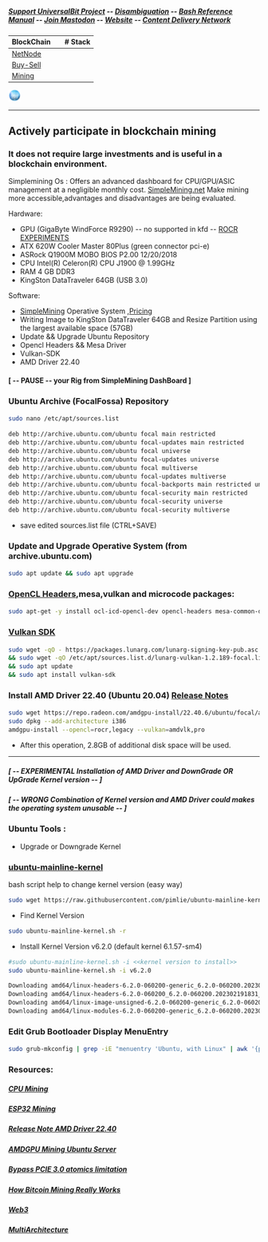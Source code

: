 ##### [Support UniversalBit Project](https://github.com/universalbit-dev/universalbit-dev/tree/main/support) -- [Disambiguation](https://en.wikipedia.org/wiki/Wikipedia:Disambiguation) -- [Bash Reference Manual](https://www.gnu.org/software/bash/manual/html_node/index.html) -- [Join Mastodon](https://mastodon.social/invite/wTHp2hSD) -- [Website](https://www.universalbit.it/) -- [Content Delivery Network](https://universalbitcdn.it/)
BlockChain |  | # Stack
---|---|---
 [NetNode](https://github.com/universalbit-dev/universalbit-dev/tree/main/blockchain/bitcoin) |  | 
 [Buy-Sell](https://github.com/universalbit-dev/gekko-m4-globular-cluster/blob/master/README.md) |  | 
 [Mining](https://github.com/universalbit-dev/universalbit-dev/tree/main/blockchain) |  | 

<img src="https://github.com/universalbit-dev/universalbit-dev/blob/main/blockchain/images/blockchain.png" width="5%"></img>

---

## Actively participate in blockchain mining
### It does not require large investments and is useful in a blockchain environment. 

Simplemining Os :
Offers an advanced dashboard for CPU/GPU/ASIC management at a negligible monthly cost. 
[SimpleMining.net](https://simplemining.net/)
Make mining more accessible,advantages and disadvantages are being evaluated.

Hardware:
* GPU (GigaByte WindForce R9290) -- no supported in kfd  -- [ROCR EXPERIMENTS](https://rocm.docs.amd.com/projects/ROCR-Runtime/en/latest/what-is-rocr-runtime.html)
* ATX 620W Cooler Master 80Plus (green connector pci-e)
* ASRock Q1900M MOBO BIOS P2.00 12/20/2018
* CPU Intel(R) Celeron(R) CPU J1900 @ 1.99GHz
* RAM 4 GB DDR3
* KingSton DataTraveler 64GB (USB 3.0)

Software:
* [SimpleMining](https://simplemining.net/) Operative System ,[Pricing](https://simplemining.net/pricing)
* Writing Image to KingSton DataTraveler 64GB and Resize Partition using the largest available space (57GB)
* Update && Upgrade Ubuntu Repository
* Opencl Headers && Mesa Driver
* Vulkan-SDK 
* AMD Driver 22.40

#### [ -- PAUSE -- your Rig from SimpleMining DashBoard ]

### Ubuntu Archive (FocalFossa) Repository

```bash
sudo nano /etc/apt/sources.list
```

```bash
deb http://archive.ubuntu.com/ubuntu focal main restricted
deb http://archive.ubuntu.com/ubuntu focal-updates main restricted
deb http://archive.ubuntu.com/ubuntu focal universe
deb http://archive.ubuntu.com/ubuntu focal-updates universe
deb http://archive.ubuntu.com/ubuntu focal multiverse
deb http://archive.ubuntu.com/ubuntu focal-updates multiverse
deb http://archive.ubuntu.com/ubuntu focal-backports main restricted universe multiverse
deb http://archive.ubuntu.com/ubuntu focal-security main restricted
deb http://archive.ubuntu.com/ubuntu focal-security universe
deb http://archive.ubuntu.com/ubuntu focal-security multiverse
```

* save edited sources.list file (CTRL+SAVE)

### Update and Upgrade Operative System (from archive.ubuntu.com)

```bash
sudo apt update && sudo apt upgrade
```

### [OpenCL Headers](https://cn.khronos.org/opencl/),mesa,vulkan and microcode packages:

```bash
sudo apt-get -y install ocl-icd-opencl-dev opencl-headers mesa-common-dev mesa-opencl-icd mesa-utils-extra clinfo libvulkan1 mesa-vulkan-drivers vulkan-utils amd64-microcode intel-microcode iucode-tool thermald gdebi-core
```

### [Vulkan SDK](https://www.lunarg.com/vulkan-sdk/)

```bash
sudo wget -qO - https://packages.lunarg.com/lunarg-signing-key-pub.asc | sudo apt-key add -
&& sudo wget -qO /etc/apt/sources.list.d/lunarg-vulkan-1.2.189-focal.list https://packages.lunarg.com/vulkan/1.2.189/lunarg-vulkan-1.2.189-focal.list
&& sudo apt update
&& sudo apt install vulkan-sdk
```

### Install AMD Driver 22.40  (Ubuntu 20.04) [Release Notes](https://www.amd.com/en/resources/support-articles/release-notes/RN-AMDGPU-UNIFIED-LINUX-22-40-6.html)

```bash
sudo wget https://repo.radeon.com/amdgpu-install/22.40.6/ubuntu/focal/amdgpu-install_5.4.50406-1_all.deb
sudo dpkg --add-architecture i386
amdgpu-install --opencl=rocr,legacy --vulkan=amdvlk,pro
```
* After this operation, 2.8GB of additional disk space will be used. 


---
##### [ -- EXPERIMENTAL Installation of AMD Driver and DownGrade OR UpGrade Kernel version -- ]
##### [ -- WRONG Combination of Kernel version and AMD Driver could makes the operating system unusable -- ]
### Ubuntu Tools :
* Upgrade or Downgrade Kernel
### [ubuntu-mainline-kernel](https://github.com/pimlie/ubuntu-mainline-kernel.sh/blob/617171ebea0a506d57659f43bc07fb591e3c4a56/ubuntu-mainline-kernel.sh#L4) 
bash script help to change kernel version (easy way)

```bash
sudo wget https://raw.githubusercontent.com/pimlie/ubuntu-mainline-kernel.sh/master/ubuntu-mainline-kernel.sh && chmod +x ubuntu-mainline-kernel.sh && sudo mv ubuntu-mainline-kernel.sh /usr/local/bin/
```

* Find Kernel Version

```bash
sudo ubuntu-mainline-kernel.sh -r
```

* Install Kernel Version v6.2.0 (default kernel 6.1.57-sm4) 

```bash
#sudo ubuntu-mainline-kernel.sh -i <<kernel version to install>>
sudo ubuntu-mainline-kernel.sh -i v6.2.0
```

```bash
Downloading amd64/linux-headers-6.2.0-060200-generic_6.2.0-060200.202302191831_amd64.deb: 100%
Downloading amd64/linux-headers-6.2.0-060200_6.2.0-060200.202302191831_all.deb: 100%
Downloading amd64/linux-image-unsigned-6.2.0-060200-generic_6.2.0-060200.202302191831_amd64.deb: 100%
Downloading amd64/linux-modules-6.2.0-060200-generic_6.2.0-060200.202302191831_amd64.deb: 100%
```

### Edit Grub Bootloader Display MenuEntry 
```bash
sudo grub-mkconfig | grep -iE "menuentry 'Ubuntu, with Linux" | awk '{print i++ " : "$1, $2, $3, $4, $5, $6, $7}'
```
### Resources:
##### [CPU Mining](https://github.com/universalbit-dev/CityGenerator/blob/master/workers/workers.md)
##### [ESP32 Mining](https://github.com/BitMaker-hub/NerdMiner_v2)
##### [Release Note AMD Driver 22.40](https://www.amd.com/en/resources/support-articles/release-notes/RN-AMDGPU-UNIFIED-LINUX-22-40-6.html)
##### [AMDGPU Mining Ubuntu Server](https://github.com/michalslonina/Ubuntu-Server-LTS-20.04-GUIDE-AMDGPU-Mining)
##### [Bypass PCIE 3.0 atomics limitation](https://www.reddit.com/r/gpumining/comments/ptmyjd/ubuntu_20043_amdgpu_2130_opencl_rocr_rocm/)
##### [How Bitcoin Mining Really Works](https://www.freecodecamp.org/news/how-bitcoin-mining-really-works-38563ec38c87/)
##### [Web3](https://web3.freecodecamp.org/web3)
##### [MultiArchitecture](https://wiki.debian.org/Multiarch/HOWTO)
